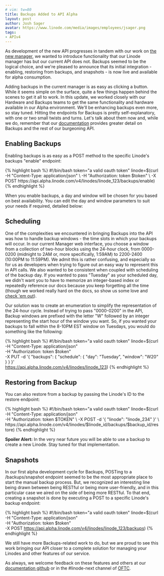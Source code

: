 ```yaml
---
# vim: tw=80
title: Backups Added to API Alpha
layout: post
author: Josh Sager
avatar: https://www.linode.com/media/images/employees/jsager.png
tags:
- APIv4
---
```

As development of the new API progresses in tandem with our work on
[the new
manager](https://engineering.linode.com/2016/05/26/Getting-started-with-the-new-manager.html),
we wanted to introduce functionality that our Linode manager has but our current API does not.
Backups seemed to be the logical choice, and we're pleased to announce that its
initial integration - enabling, restoring from backups, and snapshots - is now
live and available for alpha consumption.

Adding backups in the current manager is as easy as clicking a button. While
it seems simple on the surface, quite a few things happen behind the scenes to
get it all to work. In this update, we worked closely with our Hardware and
Backups teams to get the same functionality and hardware available in our Alpha
environment. We'll be enhancing backups even more, so stay tuned. Hitting the 
endpoints for Backups is pretty self-explanatory, with one or two small twists and turns.
Let's talk about them now and, while we do, remember that our [documentation](https://developers.linode.com/reference)
provides greater detail on Backups and the rest of our burgeoning API.

## Enabling Backups

Enabling backups is as easy as a POST method to the specific Linode's backups "enable" endpoint:

<div id="curl-example">
{% highlight bash %}
#!/bin/bash
token="a valid oauth token"
linode=$(curl -H "Content-Type: application/json" \
    -H "Authorization: token $token" \
    -X POST https://api.alpha.linode.com/v4/linodes/linode_123/backups/enable)
{% endhighlight %}
</div>

When you enable backups, a day and window will be chosen for you based on best availability. You can edit the day and window
parameters to suit your needs if required, detailed below:

## Scheduling

One of the complexities we encountered in bringing Backups into the API was how
to handle backup windows - the time slots in which your backups will occur. In our current Manager web interface, you choose a window
from a collection of two-hour blocks using the 24-hour clock, from 0000-0200 (midnight to 2AM or, more specifically, 
1:59AM) to 2200-2400 (10:00PM to 11:59PM). We admit this is rather 
confusing, and especially so for us as developers when trying to figure out an easy way to 
represent this in API calls. We also wanted to be consistent when coupled with 
scheduling of the backup day. If you wanted to pass 
"Tuesday" as your scheduled day, we didn't want you to have to memorize an integer-based index or repeatedly reference our docs 
because you keep forgetting all the time (though we worked really hard on the docs, so show us some love and [check 'em out](https://developers.linode.com/reference)).

Our solution was to create an enumeration to simplify the representation of the 24-hour cycle. 
Instead of trying to pass "0000-0200" in the API, Backup windows are prefixed with the letter "W" followed by an integer
representing the start hour of the window you want. So, if you wanted your backups to fall within the 8-10PM EST window on Tuesdays, you would do
something like the following:

{% highlight bash %}
#!/bin/bash
token="a valid oauth token"
linode=$(curl -H "Content-Type: application/json" \
    -H "Authorization: token $token" \
    -X PUT -d '{
        "backups": {
            "schedule": {
                "day": "Tuesday",
                "window": "W20"
            }
        }
    }' \
    https://api.alpha.linode.com/v4/linodes/linode_123)
{% endhighlight %}

## Restoring from Backup

You can also restore from a backup by passing the Linode's ID to the restore endpoint:

{% highlight bash %}
#!/bin/bash
token="a valid oauth token"
linode=$(curl -H "Content-Type: application/json" \
    -H "Authorization: token $TOKEN" \
    -X POST -d '{
        "linode": "linode_234"
    }' \
    https://api.alpha.linode.com/v4/linodes/$linode_id/backups/$backup_id/restore)
{% endhighlight %}

**Spoiler Alert:** In the very near future you will be able to use a backup to create a new Linode. Stay tuned for that implementation.

## Snapshots

In our first alpha development cycle for Backups, POSTing to a /backups/snapshot endpoint
seemed to be the most appropriate place to start the manual backup process. But,
we recognized an interesting line being drawn between being RESTful or being
more user-friendly, and in this particular case we aired on the side of being more RESTful. 
To that end, creating a snapshot is done by executing a POST to a specific Linode's backup endpoint:

{% highlight bash %}
#!/bin/bash
token="a valid oauth token"
linode=$(curl -H "Content-Type: application/json" \
    -H "Authorization: token $token" \
    -X POST https://api.alpha.linode.com/v4/linodes/linode_123/backups)
{% endhighlight %}

We still have more Backups-related work to do, but we are proud to see this work 
bringing our API closer to a complete solution for managing your Linodes and other features 
of our service.

As always, we welcome feedback on these features and others at our
[documentation github](https://developers.linode.com/) or in the
#linode-next channel of [OFTC](https://webchat.oftc.net/?channels=linode-next&uio=d4).
